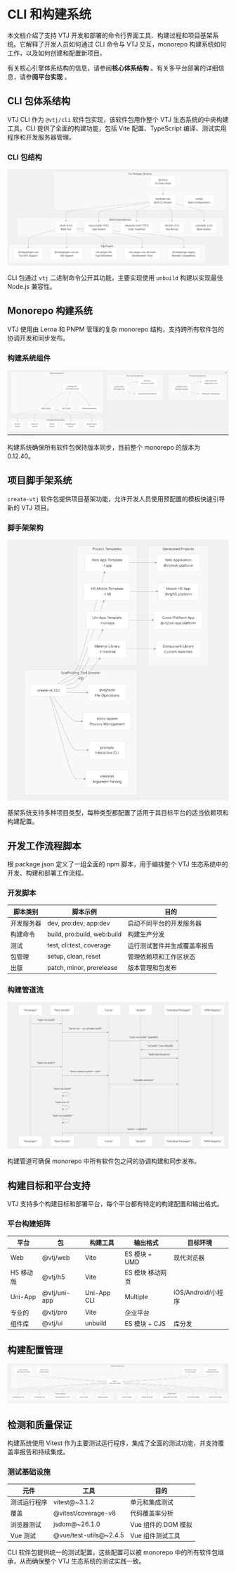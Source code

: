 # CLI 和构建系统

本文档介绍了支持 VTJ 开发和部署的命令行界面工具、构建过程和项目基架系统。它解释了开发人员如何通过 CLI 命令与 VTJ 交互，monorepo 构建系统如何工作，以及如何创建和配置新项目。

有关核心引擎体系结构的信息，请参阅**核心体系结构** 。有关多平台部署的详细信息，请参**阅平台实现** 。

## CLI 包体系结构

VTJ CLI 作为 `@vtj/cli` 软件包实现，该软件包用作整个 VTJ 生态系统的中央构建工具。CLI 提供了全面的构建功能，包括 Vite 配置、TypeScript 编译、测试实用程序和开发服务器管理。

### CLI 包结构

![](../svg/13/1.png)

CLI 包通过 `vtj` 二进制命令公开其功能，主要实现使用 `unbuild` 构建以实现最佳 Node.js 兼容性。

## Monorepo 构建系统

VTJ 使用由 Lerna 和 PNPM 管理的复杂 monorepo 结构，支持跨所有软件包的协调开发和同步发布。

### 构建系统组件

![](../svg/13/2.png)

构建系统确保所有软件包保持版本同步，目前整个 monorepo 的版本为 0.12.40。

## 项目脚手架系统

`create-vtj` 软件包提供项目基架功能，允许开发人员使用预配置的模板快速引导新的 VTJ 项目。

### 脚手架架构

![](../svg/13/3.png)

基架系统支持多种项目类型，每种类型都配置了适用于其目标平台的适当依赖项和构建配置。

## 开发工作流程脚本

根 package.json 定义了一组全面的 npm 脚本，用于编排整个 VTJ 生态系统中的开发、构建和部署工作流程。

### 开发脚本

| 脚本类别   | 脚本示例                    | 目的                         |
| ---------- | --------------------------- | ---------------------------- |
| 开发服务器 | dev, pro:dev, app:dev       | 启动不同平台的开发服务器     |
| 构建命令   | build, pro:build, web:build | 构建生产分发                 |
| 测试       | test, cli:test, coverage    | 运行测试套件并生成覆盖率报告 |
| 包管理     | setup, clean, reset         | 管理依赖项和工作区状态       |
| 出版       | patch, minor, prerelease    | 版本管理和包发布             |

### 构建管道流

![](../svg/13/4.png)

构建管道可确保 monorepo 中所有软件包之间的协调构建和同步发布。

## 构建目标和平台支持

VTJ 支持多个构建目标和部署平台，每个平台都有特定的构建配置和输出格式。

### 平台构建矩阵

| 平台      | 包           | 构建工具    | 输出格式         | 目标环境           |
| --------- | ------------ | ----------- | ---------------- | ------------------ |
| Web       | @vtj/web     | Vite        | ES 模块 + UMD    | 现代浏览器         |
| H5 移动版 | @vtj/h5      | Vite        | ES 模块 移动网页 |
| Uni-App   | @vtj/uni-app | Uni-App CLI | Multiple         | iOS/Android/小程序 |
| 专业的    | @vtj/pro     | Vite        | 企业平台         |
| 组件库    | @vtj/ui      | unbuild     | ES 模块 + CJS    | 库分发             |

## 构建配置管理

![](../svg/13/5.png)

## 检测和质量保证

构建系统使用 Vitest 作为主要测试运行程序，集成了全面的测试功能，并支持覆盖率报告和持续集成。

### 测试基础设施

| 元件         | 工具                   | 目的                |
| ------------ | ---------------------- | ------------------- |
| 测试运行程序 | vitest@~3.1.2          | 单元和集成测试      |
| 覆盖         | @vitest/coverage-v8    | 代码覆盖率分析      |
| 浏览器测试   | jsdom@~26.1.0          | Vue 组件的 DOM 模拟 |
| Vue 测试     | @vue/test-utils@~2.4.5 | Vue 组件测试工具    |

CLI 软件包提供统一的测试配置，这些配置可以被 monorepo 中的所有软件包继承，从而确保整个 VTJ 生态系统的测试实践一致。
